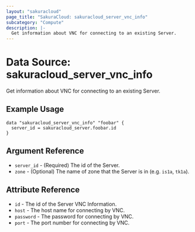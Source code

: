 ```yaml
---
layout: "sakuracloud"
page_title: "SakuraCloud: sakuracloud_server_vnc_info"
subcategory: "Compute"
description: |-
  Get information about VNC for connecting to an existing Server.
---
```


# Data Source: sakuracloud_server_vnc_info

Get information about VNC for connecting to an existing Server.

## Example Usage

```hcl
data "sakuracloud_server_vnc_info" "foobar" {
  server_id = sakuracloud_server.foobar.id
}
```

## Argument Reference

* `server_id` - (Required) The id of the Server.
* `zone` - (Optional) The name of zone that the Server is in (e.g. `is1a`, `tk1a`).

## Attribute Reference

* `id` - The id of the Server VNC Information.
* `host` - The host name for connecting by VNC.
* `password` - The password for connecting by VNC.
* `port` - The port number for connecting by VNC.

